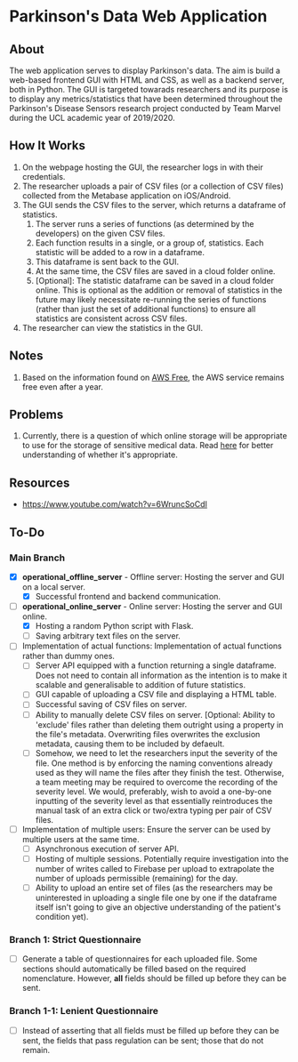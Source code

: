 # Parkinson's Data Web Application
## About
The web application serves to display Parkinson's data. The aim is build a web-based frontend GUI with HTML and CSS, as well as a backend server, both in Python. The GUI is targeted towarads researchers and its purpose is to display any metrics/statistics that have been determined throughout the Parkinson's Disease Sensors research project conducted by Team Marvel during the UCL academic year of 2019/2020. 

## How It Works
1. On the webpage hosting the GUI, the researcher logs in with their credentials. 
1. The researcher uploads a pair of CSV files (or a collection of CSV files) collected from the Metabase application on iOS/Android.
1. The GUI sends the CSV files to the server, which returns a dataframe of statistics.
    1. The server runs a series of functions (as determined by the developers) on the given CSV files. 
    1. Each function results in a single, or a group of, statistics. Each statistic will be added to a row in a dataframe.
    1. This dataframe is sent back to the GUI.
    1. At the same time, the CSV files are saved in a cloud folder online. 
    1. \[Optional]: The statistic dataframe can be saved in a cloud folder online. This is optional as the addition or removal of statistics in the future may likely necessitate re-running the series of functions (rather than just the set of additional functions) to ensure all statistics are consistent across CSV files. 
1. The researcher can view the statistics in the GUI.

## Notes
1. Based on the information found on [AWS Free](https://aws.amazon.com/free/?all-free-tier.sort-by=item.additionalFields.SortRank&all-free-tier.sort-order=asc), the AWS service remains free even after a year. 

## Problems
1. Currently, there is a question of which online storage will be appropriate to use for the storage of sensitive medical data. Read [here](https://aws.amazon.com/blogs/architecture/store-protect-optimize-your-healthcare-data-with-aws/) for better understanding of whether it's appropriate. 

## Resources
 - https://www.youtube.com/watch?v=6WruncSoCdI

## To-Do
### Main Branch
 - [x] <b>operational_offline_server</b> - Offline server: 
     Hosting the server and GUI on a local server. 
     - [x] Successful frontend and backend communication. 
 - [ ] <b>operational_online_server</b> - Online server:
     Hosting the server and GUI online.
     - [x] Hosting a random Python script with Flask.
     - [ ] Saving arbitrary text files on the server. 
 - [ ] Implementation of actual functions:
     Implementation of actual functions rather than dummy ones. 
     - [ ] Server API equipped with a function returning a single dataframe. Does not need to contain all information as the intention is to make it scalable and generalisable to addition of future statistics.
     - [ ] GUI capable of uploading a CSV file and displaying a HTML table. 
     - [ ] Successful saving of CSV files on server. 
     - [ ] Ability to manually delete CSV files on server. \[Optional: Ability to 'exclude' files rather than deleting them outright using a property in the file's metadata. Overwriting files overwrites the exclusion metadata, causing them to be included by defaeult. 
     - [ ] Somehow, we need to let the researchers input the severity of the file. One method is by enforcing the naming conventions already used as they will name the files after they finish the test. Otherwise, a team meeting may be required to overcome the recording of the severity level. We would, preferably, wish to avoid a one-by-one inputting of the severity level as that essentially reintroduces the manual task of an extra click or two/extra typing per pair of CSV files. 
 - [ ] Implementation of multiple users:
     Ensure the server can be used by multiple users at the same time. 
     - [ ] Asynchronous execution of server API. 
     - [ ] Hosting of multiple sessions. Potentially require investigation into the number of writes called to Firebase per upload to extrapolate the number of uploads permissible (remaining) for the day. 
     - [ ] Ability to upload an entire set of files (as the researchers may be uninterested in uploading a single file one by one if the dataframe itself isn't going to give an objective understanding of the patient's condition yet).
     
### Branch 1: Strict Questionnaire
 - [ ] Generate a table of questionnaires for each uploaded file. Some sections should automatically be filled based on the required nomenclature. However, <b>all</b> fields should be filled up before they can be sent. 
 
### Branch 1-1: Lenient Questionnaire
 - [ ] Instead of asserting that all fields must be filled up before they can be sent, the fields that pass regulation can be sent; those that do not remain. 